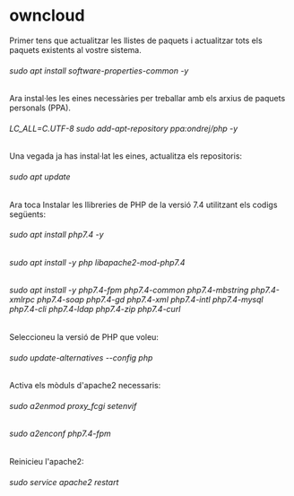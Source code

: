 # owncloud
Primer tens que actualitzar les llistes de paquets i actualitzar tots els paquets existents al vostre sistema.
###### sudo apt install software-properties-common -y
Ara instal·les les eines necessàries per treballar amb els arxius de paquets personals (PPA).
###### LC_ALL=C.UTF-8 sudo add-apt-repository ppa:ondrej/php -y
Una vegada ja has instal·lat les eines, actualitza els repositoris:
###### sudo apt update
Ara toca Instalar les llibreries de PHP de la versió 7.4 utilitzant els codigs següents:
###### sudo apt install php7.4 -y
###### sudo apt install -y php libapache2-mod-php7.4
###### sudo apt install -y php7.4-fpm php7.4-common php7.4-mbstring php7.4-xmlrpc php7.4-soap php7.4-gd php7.4-xml php7.4-intl php7.4-mysql php7.4-cli php7.4-ldap php7.4-zip php7.4-curl
Seleccioneu la versió de PHP que voleu:
###### sudo update-alternatives --config php
Activa els mòduls d'apache2 necessaris:
###### sudo a2enmod proxy_fcgi setenvif
###### sudo a2enconf php7.4-fpm
Reinicieu l'apache2:
###### sudo service apache2 restart
